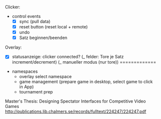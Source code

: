 Clicker:

- control events
  - [x] sync (pull data)
  - [x] reset button (reset local + remote)
  - [x] undo
  - [x] Satz beginnen/beenden

Overlay:

- [x] statusanzeige: clicker connected?
      (_ felder: Tore je Satz increment/decrement)
      (_ manueller modus (nur tore))
      =============

* namespaces
  - overlay select namespace
  - game management (prepare game in desktop, select game to click in App)
  - tournament prep


Master's Thesis: Designing Spectator Interfaces for Competitive Video Games
http://publications.lib.chalmers.se/records/fulltext/224247/224247.pdf